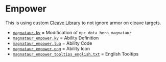# Empower

This is using custom [Cleave Library](../../../Libraries/Cleave/README.md) to not ignore armor on cleave targets.

- [`magnataur.kv`](magnataur.kv) = Modification of `npc_dota_hero_magnataur`
- [`magnataur_empower.kv`](magnataur_empower.kv) = Ability Definition
- [`magnataur_empower.lua`](magnataur_empower.lua) = Ability Code
- [`magnataur_empower.png`](magnataur_empower.png) = Ability Icon
- [`magnataur_empower_tooltips_english.txt`](magnataur_empower_tooltips_english.txt) = English Tooltips
